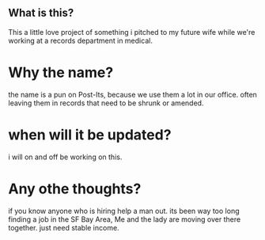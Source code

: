 ## What is this?
This a little love project of something i pitched to my future wife while we're working at a records department in medical.

# Why the name?
the name is a pun on Post-Its, because we use them a lot in our office. often leaving them in records that need to be shrunk or amended.

# when will it be updated?
i will on and off be working on this.

# Any othe thoughts?
if you know anyone who is hiring help a man out.
its been way too long finding a job in the SF Bay Area,
Me and the lady are moving over there together.
just need stable income.